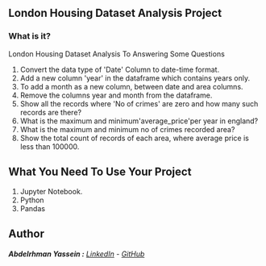 ## London Housing Dataset Analysis Project

### What is it?

  London Housing Dataset Analysis To Answering Some Questions
  01.  Convert the data type of 'Date' Column to date-time format.
  02.  Add a new column 'year' in the dataframe which contains years only.
  03.  To add a month as a new column, between date and area columns.
  04.  Remove the columns year and month from the dataframe.
  05.  Show all the records where 'No of crimes' are zero and how many such records are there?
  06.  What is the maximum and minimum'average_price'per year in england?
  07.  What is the maximum and minimum no of crimes recorded area?
  08.  Show the total count of records of each area, where average price is less than 100000.

## What You Need To Use Your Project

  01. Jupyter Notebook.
  02. Python  
  03. Pandas
  
## Author

######  **Abdelrhman Yassein  :**  [LinkedIn](https://www.linkedin.com/in/Abdelrhman-Yassein/) - [GitHub](https://github.com/Abdelrhman-Yassein?tab=repositories)
